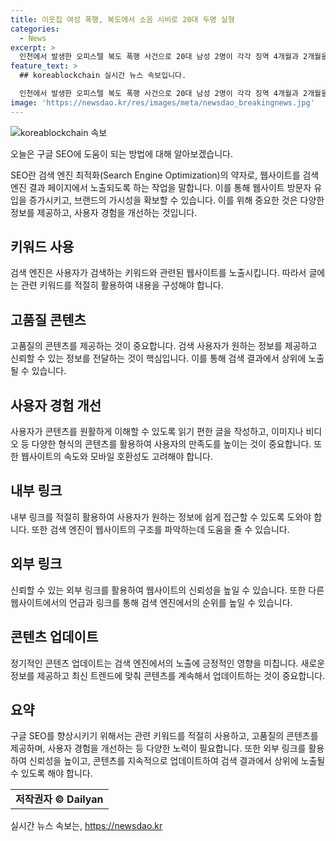 ```yaml
---
title: 이웃집 여성 폭행, 복도에서 소음 시비로 20대 두명 실형
categories:
  - News
excerpt: >
  인천에서 발생한 오피스텔 복도 폭행 사건으로 20대 남성 2명이 각각 징역 4개월과 2개월을 선고받았다. 이들은 이웃집 여성을 폭행해 중상을 입힌 혐의로 기소됐는데, 폭행은 택배 물건을 벽에 던진 것을 둘러싼 시비로 발생했다. 피해자는 뇌출혈로 6주간의 치료를 받을 정도의 중상을 입었으며, 피고인들은 피해자와의 합의를 이루지 못했고 이전 처벌 경력은 없었지만, 피해자에 대한 반성이 부족하다는 점이 고려되었다.
feature_text: >
  ## koreablockchain 실시간 뉴스 속보입니다.

  인천에서 발생한 오피스텔 복도 폭행 사건으로 20대 남성 2명이 각각 징역 4개월과 2개월을 선고받았다. 이들은 이웃집 여성을 폭행해 중상을 입힌 혐의로 기소됐는데, 폭행은 택배 물건을 벽에 던진 것을 둘러싼 시비로 발생했다. 피해자는 뇌출혈로 6주간의 치료를 받을 정도의 중상을 입었으며, 피고인들은 피해자와의 합의를 이루지 못했고 이전 처벌 경력은 없었지만, 피해자에 대한 반성이 부족하다는 점이 고려되었다.
image: 'https://newsdao.kr/res/images/meta/newsdao_breakingnews.jpg'
---
```


<p><img src="https://newsdao.kr/res/images/meta/newsdao_breakingnews.jpg" alt="koreablockchain 속보" /></p>

<p>오늘은 구글 SEO에 도움이 되는 방법에 대해 알아보겠습니다.</p>

<p data-ke-size="size16">SEO란 검색 엔진 최적화(Search Engine Optimization)의 약자로, 웹사이트를 검색 엔진 결과 페이지에서 노출되도록 하는 작업을 말합니다. 이를 통해 웹사이트 방문자 유입을 증가시키고, 브랜드의 가시성을 확보할 수 있습니다. 이를 위해 중요한 것은 다양한 정보를 제공하고, 사용자 경험을 개선하는 것입니다.</p>

<h2 data-ke-size="size26">키워드 사용</h2>

<p data-ke-size="size16">검색 엔진은 사용자가 검색하는 키워드와 관련된 웹사이트를 노출시킵니다. 따라서 글에는 관련 키워드를 적절히 활용하여 내용을 구성해야 합니다.</p>

<h2 data-ke-size="size26">고품질 콘텐츠</h2>

<p data-ke-size="size16">고품질의 콘텐츠를 제공하는 것이 중요합니다. 검색 사용자가 원하는 정보를 제공하고 신뢰할 수 있는 정보를 전달하는 것이 핵심입니다. 이를 통해 검색 결과에서 상위에 노출될 수 있습니다.</p>

<h2 data-ke-size="size26">사용자 경험 개선</h2>

<p data-ke-size="size16">사용자가 콘텐츠를 원활하게 이해할 수 있도록 읽기 편한 글을 작성하고, 이미지나 비디오 등 다양한 형식의 콘텐츠를 활용하여 사용자의 만족도를 높이는 것이 중요합니다. 또한 웹사이트의 속도와 모바일 호환성도 고려해야 합니다.</p>

<h2 data-ke-size="size26">내부 링크</h2>

<p data-ke-size="size16">내부 링크를 적절히 활용하여 사용자가 원하는 정보에 쉽게 접근할 수 있도록 도와야 합니다. 또한 검색 엔진이 웹사이트의 구조를 파악하는데 도움을 줄 수 있습니다.</p>

<h2 data-ke-size="size26">외부 링크</h2>

<p data-ke-size="size16">신뢰할 수 있는 외부 링크를 활용하여 웹사이트의 신뢰성을 높일 수 있습니다. 또한 다른 웹사이트에서의 언급과 링크를 통해 검색 엔진에서의 순위를 높일 수 있습니다.</p>

<h2 data-ke-size="size26">콘텐츠 업데이트</h2>

<p data-ke-size="size16">정기적인 콘텐츠 업데이트는 검색 엔진에서의 노출에 긍정적인 영향을 미칩니다. 새로운 정보를 제공하고 최신 트렌드에 맞춰 콘텐츠를 계속해서 업데이트하는 것이 중요합니다.</p>

<h2 data-ke-size="size26">요약</h2>

<p data-ke-size="size16">구글 SEO를 향상시키기 위해서는 관련 키워드를 적절히 사용하고, 고품질의 콘텐츠를 제공하며, 사용자 경험을 개선하는 등 다양한 노력이 필요합니다. 또한 외부 링크를 활용하여 신뢰성을 높이고, 콘텐츠를 지속적으로 업데이트하여 검색 결과에서 상위에 노출될 수 있도록 해야 합니다.</p>

<table>
  <tr>
    <td style="text-align: center; height: 17px;"><b>저작권자 © Dailyan</b></td>
  </tr>
</table>
실시간 뉴스 속보는, <a href="https://newsdao.kr" rel="dofollow">https://newsdao.kr</a>


